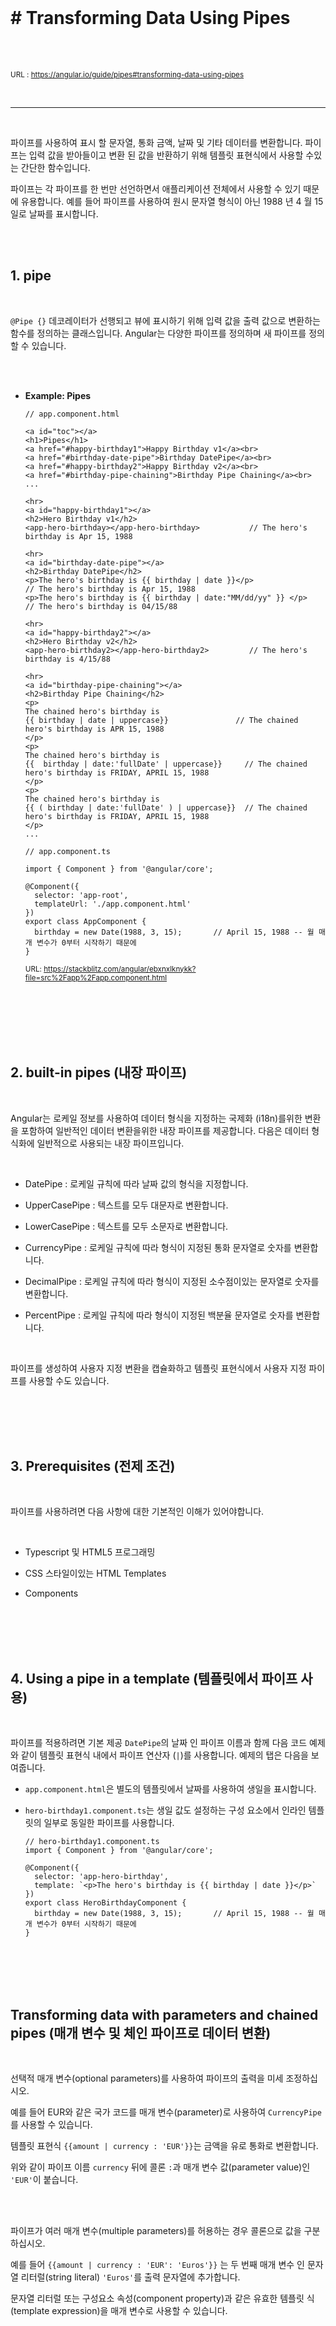 <br>

# # Transforming Data Using Pipes

<br>
<br>

<small> URL : https://angular.io/guide/pipes#transforming-data-using-pipes</small>

<br>

---

<br>

파이프를 사용하여 표시 할 문자열, 통화 금액, 날짜 및 기타 데이터를 변환합니다. 파이프는 입력 값을 받아들이고 변환 된 값을 반환하기 위해 템플릿 표현식에서 사용할 수있는 간단한 함수입니다.

파이프는 각 파이프를 한 번만 선언하면서 애플리케이션 전체에서 사용할 수 있기 때문에 유용합니다. 예를 들어 파이프를 사용하여 원시 문자열 형식이 아닌 1988 년 4 월 15 일로 날짜를 표시합니다.

<br>
<br>

## 1. pipe

<br>

`@Pipe {}` 데코레이터가 선행되고 뷰에 표시하기 위해 입력 값을 출력 값으로 변환하는 함수를 정의하는 클래스입니다. Angular는 다양한 파이프를 정의하며 새 파이프를 정의 할 수 있습니다.

<br>
<br>

- **Example: Pipes**

  ```
  // app.component.html

  <a id="toc"></a>
  <h1>Pipes</h1>
  <a href="#happy-birthday1">Happy Birthday v1</a><br>
  <a href="#birthday-date-pipe">Birthday DatePipe</a><br>
  <a href="#happy-birthday2">Happy Birthday v2</a><br>
  <a href="#birthday-pipe-chaining">Birthday Pipe Chaining</a><br>
  ...

  <hr>
  <a id="happy-birthday1"></a>
  <h2>Hero Birthday v1</h2>
  <app-hero-birthday></app-hero-birthday>			// The hero's birthday is Apr 15, 1988

  <hr>
  <a id="birthday-date-pipe"></a>
  <h2>Birthday DatePipe</h2>
  <p>The hero's birthday is {{ birthday | date }}</p>				// The hero's birthday is Apr 15, 1988
  <p>The hero's birthday is {{ birthday | date:"MM/dd/yy" }} </p>	// The hero's birthday is 04/15/88

  <hr>
  <a id="happy-birthday2"></a>
  <h2>Hero Birthday v2</h2>
  <app-hero-birthday2></app-hero-birthday2>			// The hero's birthday is 4/15/88

  <hr>
  <a id="birthday-pipe-chaining"></a>
  <h2>Birthday Pipe Chaining</h2>
  <p>
  The chained hero's birthday is
  {{ birthday | date | uppercase}}				 // The chained hero's birthday is APR 15, 1988
  </p>
  <p>
  The chained hero's birthday is
  {{  birthday | date:'fullDate' | uppercase}}     // The chained hero's birthday is FRIDAY, APRIL 15, 1988
  </p>
  <p>
  The chained hero's birthday is
  {{ ( birthday | date:'fullDate' ) | uppercase}}  // The chained hero's birthday is FRIDAY, APRIL 15, 1988
  </p>
  ...
  ```

  ```
  // app.component.ts

  import { Component } from '@angular/core';

  @Component({
    selector: 'app-root',
    templateUrl: './app.component.html'
  })
  export class AppComponent {
  	birthday = new Date(1988, 3, 15); 		// April 15, 1988 -- 월 매개 변수가 0부터 시작하기 때문에
  }
  ```

  <small>URL: https://stackblitz.com/angular/ebxnxlknykk?file=src%2Fapp%2Fapp.component.html</small>

<br>
<br>
<br>
<br>
<br>

## 2. built-in pipes (내장 파이프)

<br>

Angular는 로케일 정보를 사용하여 데이터 형식을 지정하는 국제화 (i18n)를위한 변환을 포함하여 일반적인 데이터 변환을위한 내장 파이프를 제공합니다. 다음은 데이터 형식화에 일반적으로 사용되는 내장 파이프입니다.

<br>

- DatePipe : 로케일 규칙에 따라 날짜 값의 형식을 지정합니다.

- UpperCasePipe : 텍스트를 모두 대문자로 변환합니다.

- LowerCasePipe : 텍스트를 모두 소문자로 변환합니다.

- CurrencyPipe : 로케일 규칙에 따라 형식이 지정된 통화 문자열로 숫자를 변환합니다.

- DecimalPipe : 로케일 규칙에 따라 형식이 지정된 소수점이있는 문자열로 숫자를 변환합니다.

- PercentPipe : 로케일 규칙에 따라 형식이 지정된 백분율 문자열로 숫자를 변환합니다.

<br>

파이프를 생성하여 사용자 지정 변환을 캡슐화하고 템플릿 표현식에서 사용자 지정 파이프를 사용할 수도 있습니다.

<br>
<br>
<br>
<br>

## 3. Prerequisites (전제 조건)

<br>

파이프를 사용하려면 다음 사항에 대한 기본적인 이해가 있어야합니다.

<br>

- Typescript 및 HTML5 프로그래밍

- CSS 스타일이있는 HTML Templates
- Components

<br>
<br>
<br>
<br>

## 4. Using a pipe in a template (템플릿에서 파이프 사용)

<br>

파이프를 적용하려면 기본 제공 `DatePipe`의 날짜 인 파이프 이름과 함께 다음 코드 예제와 같이 템플릿 표현식 내에서 파이프 연산자 (`|`)를 사용합니다. 예제의 탭은 다음을 보여줍니다.

- `app.component.html`은 별도의 템플릿에서 날짜를 사용하여 생일을 표시합니다.

- `hero-birthday1.component.ts`는 생일 값도 설정하는 구성 요소에서 인라인 템플릿의 일부로 동일한 파이프를 사용합니다.

  ```
  // hero-birthday1.component.ts
  import { Component } from '@angular/core';

  @Component({
    selector: 'app-hero-birthday',
    template: `<p>The hero's birthday is {{ birthday | date }}</p>`
  })
  export class HeroBirthdayComponent {
    birthday = new Date(1988, 3, 15); 		// April 15, 1988 -- 월 매개 변수가 0부터 시작하기 때문에
  }
  ```

<br>
<br>
<br>
<br>

## Transforming data with parameters and chained pipes (매개 변수 및 체인 파이프로 데이터 변환)

<br>

선택적 매개 변수(optional parameters)를 사용하여 파이프의 출력을 미세 조정하십시오.

예를 들어 EUR와 같은 국가 코드를 매개 변수(parameter)로 사용하여 `CurrencyPipe`를 사용할 수 있습니다.

템플릿 표현식 `{{amount | currency : 'EUR'}}`는 금액을 유로 통화로 변환합니다.

위와 같이 파이프 이름 `currency` 뒤에 콜론 `:`과 매개 변수 값(parameter value)인 `'EUR'`이 붙습니다.

<br>
<br>

파이프가 여러 매개 변수(multiple parameters)를 허용하는 경우 콜론으로 값을 구분하십시오.

예를 들어 `{{amount | currency : 'EUR': 'Euros'}}` 는 두 번째 매개 변수 인 문자열 리터럴(string literal) `'Euros'`를 출력 문자열에 추가합니다.

문자열 리터럴 또는 구성요소 속성(component property)과 같은 유효한 템플릿 식(template expression)을 매개 변수로 사용할 수 있습니다.
